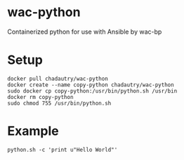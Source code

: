 # wac-python
Containerized python for use with Ansible by wac-bp

# Setup
```shell
docker pull chadautry/wac-python
docker create --name copy-python chadautry/wac-python
sudo docker cp copy-python:/usr/bin/python.sh /usr/bin
docker rm copy-python
sudo chmod 755 /usr/bin/python.sh
```

# Example
```shell
python.sh -c 'print u"Hello World"'
```
